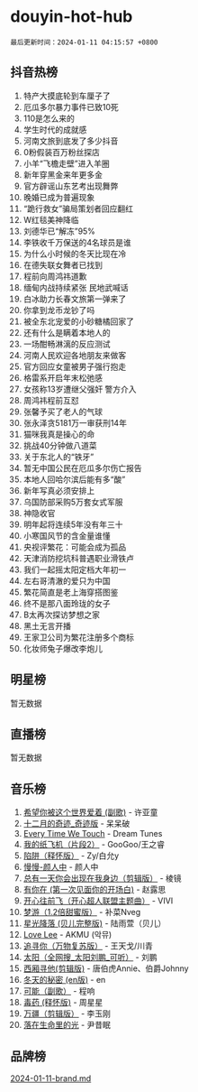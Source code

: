# douyin-hot-hub

`最后更新时间：2024-01-11 04:15:57 +0800`

## 抖音热榜

1. 特产大摸底轮到车厘子了
1. 厄瓜多尔暴力事件已致10死
1. 110是怎么来的
1. 学生时代的成就感
1. 河南文旅到底发了多少抖音
1. 0粉假装百万粉丝探店
1. 小羊“飞檐走壁”进入羊圈
1. 新年穿黑金来年更多金
1. 官方辟谣山东艺考出现舞弊
1. 晚婚已成为普遍现象
1. “跪行救女”骗局策划者回应翻红
1. W红毯美神降临
1. 刘德华已“解冻”95%
1. 李铁收千万保送的4名球员是谁
1. 为什么小时候的冬天比现在冷
1. 在德失联女舞者已找到
1. 程前向周鸿祎道歉
1. 缅甸内战持续紧张 民地武喊话
1. 白冰助力长春文旅第一弹来了
1. 你拿到龙币龙钞了吗
1. 被全东北宠爱的小砂糖橘回家了
1. 还有什么是瞒着本地人的
1. 一场酣畅淋漓的反应测试
1. 河南人民欢迎各地朋友来做客
1. 官方回应女童被男子强行抱走
1. 格雷系开启年末松弛感
1. 女孩称13岁遭继父强奸 警方介入
1. 周鸿祎程前互怼
1. 张馨予买了老人的气球
1. 张永泽贪5181万一审获刑14年
1. 猫咪我真是操心的命
1. 挑战40分钟做八道菜
1. 关于东北人的“铁牙”
1. 暂无中国公民在厄瓜多尔伤亡报告
1. 本地人回哈尔滨后能有多“酸”
1. 新年写真必须安排上
1. 乌国防部采购5万套女式军服
1. 神隐收官
1. 明年起将连续5年没有年三十
1. 小寒国风节的含金量谁懂
1. 央视评繁花：可能会成为孤品
1. 天津消防挖坑科普遇职业滑铁卢
1. 我们一起摇太阳定档大年初一
1. 左右哥清澈的爱只为中国
1. 繁花简直是老上海穿搭图鉴
1. 终不是那八面玲珑的女子
1. B太再次探访梦想之家
1. 黑土无言开播
1. 王家卫公司为繁花注册多个商标
1. 化妆师兔子爆改李炮儿

## 明星榜

暂无数据

## 直播榜

暂无数据

## 音乐榜

1. [希望你被这个世界爱着 (副歌)](https://sf86-cdn-tos.douyinstatic.com/obj/tos-cn-ve-2774/oUHCmWQfZlE3QQBKBeD8rCFLpJzPgCpImhsxMt) - 许亚童
1. [十二月的奇迹_奇迹版](https://sf6-cdn-tos.douyinstatic.com/obj/tos-cn-ve-2774/oMslvA9FBzGMGHnyUuoiiUjtIAXfMz6tzwByW8) - 呆呆破
1. [Every Time We Touch](https://sf86-cdn-tos.douyinstatic.com/obj/tos-cn-ve-2774/ogN6lUKQeBBfEVhIOMikG1CcJjugxk1tztZyhP) - Dream Tunes
1. [我的纸飞机（片段2）](https://sf86-cdn-tos.douyinstatic.com/obj/tos-cn-ve-2774/oM2ZrKcg2CD5AeRB2gkeXOFB1IxAGJdZPazYHf) - GooGoo/王之睿
1. [陷阱（释怀版）](https://sf6-cdn-tos.douyinstatic.com/obj/tos-cn-ve-2774/oE8C21LeZrzKLDFfQYgMzx4GAIHageG5IzayY7) - Zy/白允y
1. [慢慢-颜人中](https://sf86-cdn-tos.douyinstatic.com/obj/tos-cn-ve-2774/ocjHNfBXdBxQNC8ZGAeoLMFTUgtBg8bkExunDC) - 颜人中
1. [总有一天你会出现在我身边（剪辑版）](https://sf6-cdn-tos.douyinstatic.com/obj/tos-cn-ve-2774/oMLsHwhWW7CYoAhoWB9EXUQIzNBsfAJxpAoxCU) - 棱镜
1. [有你在 (第一次见面你的开场白)](https://sf86-cdn-tos.douyinstatic.com/obj/tos-cn-ve-2774/oAthrQ3ClJBfI57uBoFEgNDYtNCZ0TSYQQfxQ0) - 赵露思
1. [开心往前飞（开心超人联盟主题曲）](https://sf86-cdn-tos.douyinstatic.com/obj/tos-cn-ve-2774/9d8fb7c82cf1421fb93a9fe925275e0a) - VIVI
1. [梦游（1.2倍甜蜜版）](https://sf6-cdn-tos.douyinstatic.com/obj/tos-cn-ve-2774/o4gyAUm8hwufoEABmwVIiQtHsFuGzAEEWtNMzo) - 补菜Nveg
1. [星光降落 (贝儿完整版)](https://sf86-cdn-tos.douyinstatic.com/obj/tos-cn-ve-2774/okwB9hAwyAtsFFkFBzAX1hOOfQuIoMNs0W2Mwr) - 陆雨萱（贝儿）
1. [Love Lee](https://sf86-cdn-tos.douyinstatic.com/obj/tos-cn-ve-2774/o05GbkJGbCBTdDnMtB0fwOYgkeZp23vrWQDQBS) - AKMU (악뮤)
1. [追寻你（万物复苏版）](https://sf6-cdn-tos.douyinstatic.com/obj/tos-cn-ve-2774/oYeAZJsbjIDit9APmBg8u6uDUQnHmoCf3gbo74) - 王天戈/川青
1. [太阳（全网搜_太阳刘鹏_可听）](https://sf6-cdn-tos.douyinstatic.com/obj/tos-cn-ve-2774/ogWbyIQnlBFImVbeDocRdCIYtBHlbJXgfZMvgz) - 刘鹏
1. [西厢寻他(剪辑版)](https://sf6-cdn-tos.douyinstatic.com/obj/tos-cn-ve-2774/oUsAVfAQKlRNxEv5qxvIB8o5qmIWUcXbzJKJhw) - 唐伯虎Annie、伯爵Johnny
1. [冬天的秘密 (en版)](https://sf3-cdn-tos.douyinstatic.com/obj/tos-cn-ve-2774/okIuMHDdzyf3FjGK4Lphe1vfHcQaPIHAg0Z4CR) - en
1. [可能（副歌）](https://sf86-cdn-tos.douyinstatic.com/obj/tos-cn-ve-2774/cde1731888894259b333569393c2fb51) - 程响
1. [毒药 (释怀版)](https://sf6-cdn-tos.douyinstatic.com/obj/tos-cn-ve-2774/oYILMEAzspdZBIzy4frJNB8ZHPHWAhiwowd4Ad) - 周星星
1. [万疆（剪辑版）](https://sf86-cdn-tos.douyinstatic.com/obj/tos-cn-ve-2774/ooG7oVgFlDTelKCjCsTTobQvbdtj1BBQXnfZd8) - 李玉刚
1. [落在生命里的光](https://sf6-cdn-tos.douyinstatic.com/obj/tos-cn-ve-2774/d9ffa8c090124ea58bb10df9b510c01d) - 尹昔眠

## 品牌榜

[2024-01-11-brand.md](2024-01-11-brand.md)
